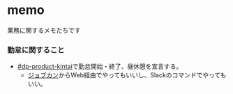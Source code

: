 # memo
業務に関するメモたちです

### 勤怠に関すること
- [#dp-product-kintai](https://tver.enterprise.slack.com/archives/C01861ZEU4T)で勤怠開始・終了、昼休憩を宣言する。
  - [ジョブカン](https://ssl.jobcan.jp/employee)からWeb経由でやってもいいし、Slackのコマンドでやってもいい。
